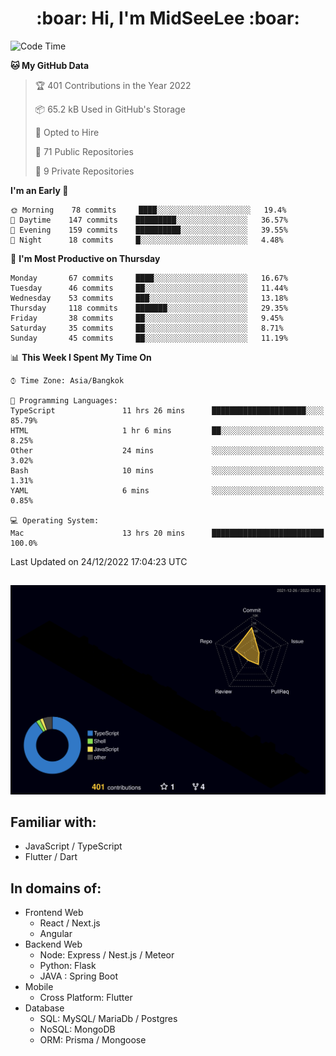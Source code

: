 <h1 align="center"> :boar: Hi, I'm MidSeeLee :boar:</h1>
 
<!--START_SECTION:waka-->
![Code Time](http://img.shields.io/badge/Code%20Time-61%20hrs%2021%20mins-blue)

**🐱 My GitHub Data** 

> 🏆 401 Contributions in the Year 2022
 > 
> 📦 65.2 kB Used in GitHub's Storage 
 > 
> 💼 Opted to Hire
 > 
> 📜 71 Public Repositories 
 > 
> 🔑 9 Private Repositories  
 > 
**I'm an Early 🐤** 

```text
🌞 Morning    78 commits     ████░░░░░░░░░░░░░░░░░░░░░   19.4% 
🌆 Daytime    147 commits    █████████░░░░░░░░░░░░░░░░   36.57% 
🌃 Evening    159 commits    ██████████░░░░░░░░░░░░░░░   39.55% 
🌙 Night      18 commits     █░░░░░░░░░░░░░░░░░░░░░░░░   4.48%

```
📅 **I'm Most Productive on Thursday** 

```text
Monday       67 commits     ████░░░░░░░░░░░░░░░░░░░░░   16.67% 
Tuesday      46 commits     ██░░░░░░░░░░░░░░░░░░░░░░░   11.44% 
Wednesday    53 commits     ███░░░░░░░░░░░░░░░░░░░░░░   13.18% 
Thursday     118 commits    ███████░░░░░░░░░░░░░░░░░░   29.35% 
Friday       38 commits     ██░░░░░░░░░░░░░░░░░░░░░░░   9.45% 
Saturday     35 commits     ██░░░░░░░░░░░░░░░░░░░░░░░   8.71% 
Sunday       45 commits     ██░░░░░░░░░░░░░░░░░░░░░░░   11.19%

```


📊 **This Week I Spent My Time On** 

```text
⌚︎ Time Zone: Asia/Bangkok

💬 Programming Languages: 
TypeScript               11 hrs 26 mins      █████████████████████░░░░   85.79% 
HTML                     1 hr 6 mins         ██░░░░░░░░░░░░░░░░░░░░░░░   8.25% 
Other                    24 mins             ░░░░░░░░░░░░░░░░░░░░░░░░░   3.02% 
Bash                     10 mins             ░░░░░░░░░░░░░░░░░░░░░░░░░   1.31% 
YAML                     6 mins              ░░░░░░░░░░░░░░░░░░░░░░░░░   0.85%

💻 Operating System: 
Mac                      13 hrs 20 mins      █████████████████████████   100.0%

```


 Last Updated on 24/12/2022 17:04:23 UTC
<!--END_SECTION:waka-->

##

![](./profile-3d-contrib/profile-night-rainbow.svg)

## Familiar with:
- JavaScript / TypeScript
- Flutter / Dart

## In domains of:
- Frontend Web
  - React / Next.js
  - Angular
- Backend Web
  - Node: Express / Nest.js / Meteor
  - Python: Flask
  - JAVA : Spring Boot
- Mobile
  - Cross Platform: Flutter
- Database
  - SQL: MySQL/ MariaDb / Postgres
  - NoSQL: MongoDB
  - ORM: Prisma / Mongoose
